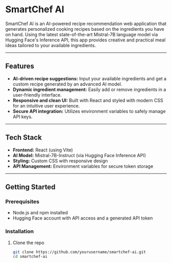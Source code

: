 # SmartChef AI

SmartChef AI is an AI-powered recipe recommendation web application that generates personalized cooking recipes based on the ingredients you have on hand. Using the latest state-of-the-art Mistral-7B language model via Hugging Face's Inference API, this app provides creative and practical meal ideas tailored to your available ingredients.

---

## Features

- **AI-driven recipe suggestions:** Input your available ingredients and get a custom recipe generated by an advanced AI model.
- **Dynamic ingredient management:** Easily add or remove ingredients in a user-friendly interface.
- **Responsive and clean UI:** Built with React and styled with modern CSS for an intuitive user experience.
- **Secure API integration:** Utilizes environment variables to safely manage API keys.

---

## Tech Stack

- **Frontend:** React (using Vite)
- **AI Model:** Mistral-7B-Instruct (via Hugging Face Inference API)
- **Styling:** Custom CSS with responsive design
- **API Management:** Environment variables for secure token storage

---

## Getting Started

### Prerequisites

- Node.js and npm installed
- Hugging Face account with API access and a generated API token

### Installation

1. Clone the repo  
   ```bash
   git clone https://github.com/yourusername/smartchef-ai.git
   cd smartchef-ai
